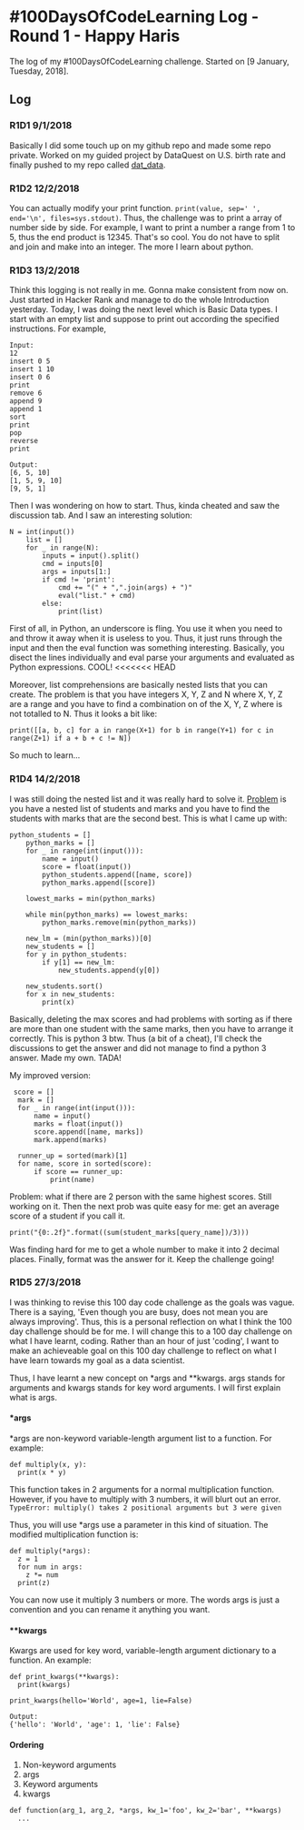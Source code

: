 # #100DaysOfCodeLearning Log - Round 1 - Happy Haris

The log of my #100DaysOfCodeLearning challenge. Started on [9 January, Tuesday, 2018].

## Log

### R1D1 9/1/2018
Basically I did some touch up on my github repo and made some repo private. Worked on my guided project by DataQuest on U.S. birth rate and finally pushed to my repo called [dat_data](https://github.com/happyharis/dat_data). 

### R1D2 12/2/2018

You can actually modify your print function. `print(value, sep=' ', end='\n', files=sys.stdout)`. Thus, the challenge was to print a array of number side by side. For example, I want to print a number a range from 1 to 5, thus the end product is 12345. That's so cool. You do not have to split and join and make into an integer. The more I learn about python.

### R1D3 13/2/2018
Think this logging is not really in me. Gonna make consistent from now on. Just started in Hacker Rank and manage to do the whole Introduction yesterday. Today, I was doing the next level which is Basic Data types. I start with an empty list and suppose to print out according the specified instructions. For example, 
```
Input:
12
insert 0 5
insert 1 10
insert 0 6
print
remove 6
append 9
append 1
sort
print
pop
reverse
print

Output:
[6, 5, 10]
[1, 5, 9, 10]
[9, 5, 1]
```

Then I was wondering on how to start. Thus, kinda cheated and saw the discussion tab. And I saw an interesting solution:

```
N = int(input())
    list = []
    for _ in range(N):
        inputs = input().split()
        cmd = inputs[0]
        args = inputs[1:]
        if cmd != 'print':
            cmd += "(" + ",".join(args) + ")"
            eval("list." + cmd)
        else:
            print(list)
```

First of all, in Python, an underscore is fling. You use it when you need to and throw it away when it is useless to you. Thus, it just runs through the input and then the eval function was something interesting. Basically, you disect the lines individually and eval parse your arguments and evaluated as Python expressions. COOL!
<<<<<<< HEAD

Moreover, list comprehensions are basically nested lists that you can create. The problem is that you have integers X, Y, Z and N where X, Y, Z are a range and you have to find a combination on of the X, Y, Z where is not totalled to N. Thus it looks a bit like:
```
print([[a, b, c] for a in range(X+1) for b in range(Y+1) for c in range(Z+1) if a + b + c != N])
```
So much to learn...

### R1D4 14/2/2018
I was still doing the nested list and it was really hard to solve it. [Problem](https://www.hackerrank.com/challenges/nested-list/problem) is you have a nested list of students and marks and you have to find the students with marks that are the second best. This is what I came up with:

```
python_students = []
    python_marks = []
    for _ in range(int(input())):
        name = input()
        score = float(input())
        python_students.append([name, score])
        python_marks.append([score])
   
    lowest_marks = min(python_marks)
    
    while min(python_marks) == lowest_marks:
        python_marks.remove(min(python_marks))

    new_lm = (min(python_marks))[0]
    new_students = []
    for y in python_students:
        if y[1] == new_lm:
            new_students.append(y[0])
            
    new_students.sort()
    for x in new_students:
        print(x)

```
Basically, deleting the max scores and had problems with sorting as if there are more than one student with the same marks, then you have to arrange it correctly. This is python 3 btw. Thus (a bit of a cheat), I'll check the discussions to get the answer and did not manage to find a python 3 answer.
Made my own. TADA!

My improved version:

```x
 score = []
  mark = []
  for _ in range(int(input())):
      name = input()
      marks = float(input())
      score.append([name, marks])
      mark.append(marks)

  runner_up = sorted(mark)[1]
  for name, score in sorted(score):
      if score == runner_up:
          print(name) 

```
Problem: what if there are 2 person with the same highest scores.
Still working on it. Then the next prob was quite easy for me: get an average score of a student if you call it.

`print("{0:.2f}".format((sum(student_marks[query_name])/3)))`

Was finding hard for me to get a whole number to make it into 2 decimal places. Finally, format was the answer for it. Keep the challenge going!

### R1D5 27/3/2018
I was thinking to revise this 100 day code challenge as the goals was vague. There is a saying, 'Even though you are busy, does not mean you are always improving'. Thus, this is a personal reflection on what I think the 100 day challenge should be for me. I will change this to a 100 day challenge on what I have learnt, coding. Rather than an hour of just 'coding', I want to make an achieveable goal on this 100 day challenge to reflect on what I have learn towards my goal as a data scientist.

Thus, I have learnt a new concept on \*args and \*\*kwargs. args stands for arguments and kwargs stands for key word arguments. I will first explain what is args.

#### \*args

\*args are non-keyword variable-length argument list to a function. For example:

```
def multiply(x, y):
  print(x * y)
```
This function takes in 2 arguments for a normal multiplication function. However, if you have to multiply with 3 numbers, it will blurt out an error. `TypeError: multiply() takes 2 positional arguments but 3 were given`

Thus, you will use \*args use a parameter in this kind of situation. The modified multiplication function is:

```
def multiply(*args):
  z = 1
  for num in args:
    z *= num
  print(z)
```

You can now use it multiply 3 numbers or more. The words args is just a convention and you can rename it anything you want.

#### \*\*kwargs

Kwargs are used for key word, variable-length argument dictionary to a function. An example:

```
def print_kwargs(**kwargs):
  print(kwargs)

print_kwargs(hello='World', age=1, lie=False)

Output:
{'hello': 'World', 'age': 1, 'lie': False}
```

#### Ordering

1. Non-keyword arguments
2. args
3. Keyword arguments
4. kwargs

```
def function(arg_1, arg_2, *args, kw_1='foo', kw_2='bar', **kwargs)
  ...
```
